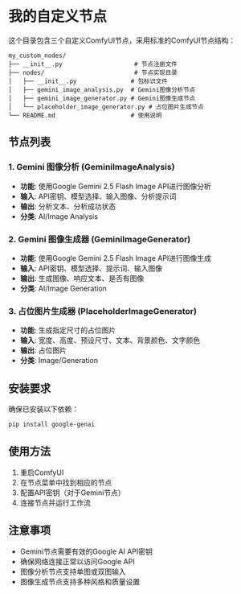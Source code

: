 # 我的自定义节点

这个目录包含三个自定义ComfyUI节点，采用标准的ComfyUI节点结构：

```
my_custom_nodes/
├── __init__.py                    # 节点注册文件
├── nodes/                         # 节点实现目录
│   ├── __init__.py               # 包标识文件
│   ├── gemini_image_analysis.py  # Gemini图像分析节点
│   ├── gemini_image_generator.py # Gemini图像生成节点
│   └── placeholder_image_generator.py # 占位图片生成节点
└── README.md                     # 使用说明
```

## 节点列表

### 1. Gemini 图像分析 (GeminiImageAnalysis)
- **功能**: 使用Google Gemini 2.5 Flash Image API进行图像分析
- **输入**: API密钥、模型选择、输入图像、分析提示词
- **输出**: 分析文本、分析成功状态
- **分类**: AI/Image Analysis

### 2. Gemini 图像生成器 (GeminiImageGenerator)  
- **功能**: 使用Google Gemini 2.5 Flash Image API进行图像生成
- **输入**: API密钥、模型选择、提示词、输入图像
- **输出**: 生成图像、响应文本、是否有图像
- **分类**: AI/Image Generation

### 3. 占位图片生成器 (PlaceholderImageGenerator)
- **功能**: 生成指定尺寸的占位图片
- **输入**: 宽度、高度、预设尺寸、文本、背景颜色、文字颜色
- **输出**: 占位图片
- **分类**: Image/Generation

## 安装要求

确保已安装以下依赖：
```bash
pip install google-genai
```

## 使用方法

1. 重启ComfyUI
2. 在节点菜单中找到相应的节点
3. 配置API密钥（对于Gemini节点）
4. 连接节点并运行工作流

## 注意事项

- Gemini节点需要有效的Google AI API密钥
- 确保网络连接正常以访问Google API
- 图像分析节点支持单图或双图输入
- 图像生成节点支持多种风格和质量设置
